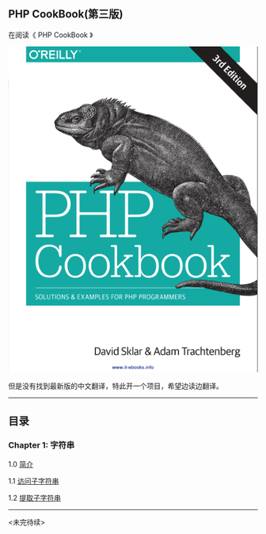 ## PHP CookBook(第三版) 

在阅读《 PHP CookBook 》

![](imgs/cover.png)


但是没有找到最新版的中文翻译，特此开一个项目，希望边读边翻译。


----------

## 目录 ##

### Chapter 1: 字符串

1.0 [简介](content/chapter1_strings_1.0_简介.md)

1.1 [访问子字符串](content/chapter1_strings_1.1_访问子字符串.md)

1.2 [提取子字符串](content/chapter1_strings_1.2_提取子字符串.md)

---
<未完待续>

